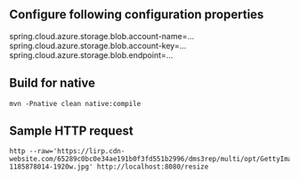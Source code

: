 ## Configure following configuration properties

spring.cloud.azure.storage.blob.account-name=...
spring.cloud.azure.storage.blob.account-key=...
spring.cloud.azure.storage.blob.endpoint=...

## Build for native

```
mvn -Pnative clean native:compile
```

## Sample HTTP request

```
http --raw='https://lirp.cdn-website.com/65289c0bc0e34ae191b0f3fd551b2996/dms3rep/multi/opt/GettyImages-1185878014-1920w.jpg' http://localhost:8080/resize
```